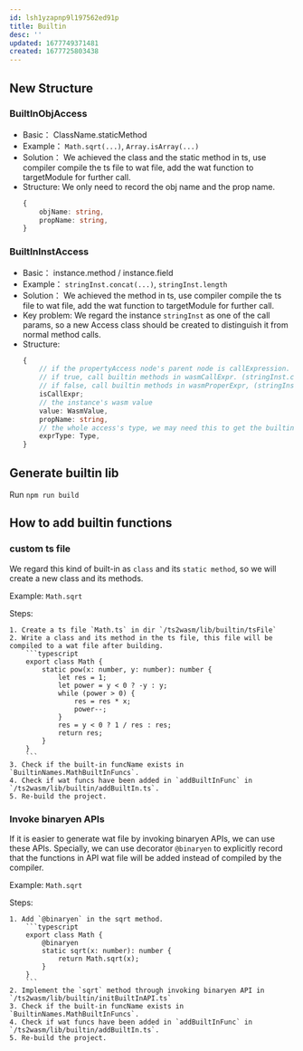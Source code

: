```yaml
---
id: lsh1yzapnp9l197562ed91p
title: Builtin
desc: ''
updated: 1677749371481
created: 1677725803438
---
```

## New Structure
### BuiltInObjAccess
- Basic： ClassName.staticMethod
- Example： `Math.sqrt(...)`, `Array.isArray(...)`
- Solution： We achieved the class and the static method in ts, use compiler compile the ts file to wat file, add the wat function to targetModule for further call.
- Structure: We only need to record the obj name and the prop name.
    ```typescript
    {
        objName: string,
        propName: string,
    }
    ```
### BuiltInInstAccess
- Basic： instance.method / instance.field
- Example： `stringInst.concat(...)`, `stringInst.length`
- Solution： We achieved the method in ts, use compiler compile the ts file to wat file, add the wat function to targetModule for further call.
- Key problem: We regard the instance `stringInst` as one of the call params, so a new Access class should be created to distinguish it from normal method calls.
- Structure:
    ```typescript
    {
        // if the propertyAccess node's parent node is callExpression.
        // if true, call builtin methods in wasmCallExpr. (stringInst.concat(...))
        // if false, call builtin methods in wasmProperExpr, (stringInst.length)
        isCallExpr;
        // the instance's wasm value
        value: WasmValue,
        propName: string,
        // the whole access's type, we may need this to get the builtin function's return type
        exprType: Type,
    }
    ```
## Generate builtin lib
Run `npm run build`


## How to add builtin functions
### custom ts file

We regard this kind of built-in as `class` and its `static method`, so we will create a new class and its methods.

Example: `Math.sqrt`

Steps:

    1. Create a ts file `Math.ts` in dir `/ts2wasm/lib/builtin/tsFile`
    2. Write a class and its method in the ts file, this file will be compiled to a wat file after building.
        ```typescript
        export class Math {
            static pow(x: number, y: number): number {
                let res = 1;
                let power = y < 0 ? -y : y;
                while (power > 0) {
                    res = res * x;
                    power--;
                }
                res = y < 0 ? 1 / res : res;
                return res;
            }
        }
        ```
    3. Check if the built-in funcName exists in `BuiltinNames.MathBuiltInFuncs`.
    4. Check if wat funcs have been added in `addBuiltInFunc` in `/ts2wasm/lib/builtin/addBuiltIn.ts`.
    5. Re-build the project.

### Invoke binaryen APIs
If it is easier to generate wat file by invoking binaryen APIs, we can use these APIs.
Specially, we can use decorator `@binaryen` to explicitly record that the functions in  API wat file will be added instead of compiled by the compiler.

Example: `Math.sqrt`

Steps:

    1. Add `@binaryen` in the sqrt method.
        ```typescript
        export class Math {
            @binaryen
            static sqrt(x: number): number {
                return Math.sqrt(x);
            }
        }
        ```
    2. Implement the `sqrt` method through invoking binaryen API in `/ts2wasm/lib/builtin/initBuiltInAPI.ts`
    3. Check if the built-in funcName exists in `BuiltinNames.MathBuiltInFuncs`.
    4. Check if wat funcs have been added in `addBuiltInFunc` in `/ts2wasm/lib/builtin/addBuiltIn.ts`.
    5. Re-build the project.